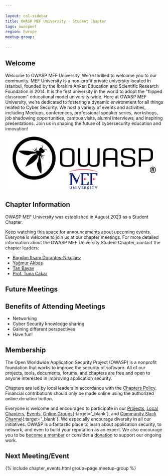 ```yaml
---

layout: col-sidebar
title: OWASP MEF University - Student Chapter
tags: owaspmef
region: Europe
meetup-group:

---
```


## Welcome
Welcome to OWASP MEF University. We're thrilled to welcome you to our community. MEF University is a non-profit private university located in Istanbul, founded by the İbrahim Arıkan Education and Scientific Research Foundation in 2014. It is the first university in the world to adopt the "flipped classroom" educational model university-wide. Here at OWASP MEF University, we're dedicated to fostering a dynamic environment for all things related to Cyber Security. We host a variety of events and activities, including Meetups, conferences, professional speaker series, workshops, job shadowing opportunities, campus visits, alumni interviews, and inspiring presentations. Join us in shaping the future of cybersecurity education and innovation!

![image](assets/images/logo_owasp_mef.png)

## Chapter Information
OWASP MEF University was established in August 2023 as a Student Chapter.

Keep watching this space for announcements about upcoming events. Everyone is welcome to join us at our chapter meetings. For more detailed information about the OWASP MEF University Student Chapter, contact the chapter leaders:

* [Bogdan Itsam Dorantes-Nikolaev](mailto:bogdan.itsam@owasp.org)
* [Yağmur Akbaş](mailto:yagmur.akbas@owasp.org)
* [Tan Bayav](mailto:tan.bayav@owasp.org)
* [Prof. Tuna Cakar](mailto:tuna.cakar@owasp.org)

## Future Meetings


## Benefits of Attending Meetings
+ Networking
+ Cyber Security knowledge sharing
+ Gaining different perspectives
+ Have fun!

## Membership
The Open Worldwide Application Security Project (OWASP) is a nonprofit foundation that works to improve the security of software. All of our projects, tools, documents, forums, and chapters are free and open to anyone interested in improving application security. 

Chapters are led by local leaders in accordance with the [Chapters Policy](/www-policy/operational/chapters). Financial contributions should only be made online using the authorized online donation button. 

Everyone is welcome and encouraged to participate in our [Projects](/projects/), [Local Chapters](/chapters/), [Events](/events/), [Online Groups](https://groups.google.com/a/owasp.com/){:target='_blank'}, and [Community Slack Channel](https://owasp.slack.com/){:target='_blank'}. We especially encourage diversity in all our initiatives. OWASP is a fantastic place to learn about application security, to network, and even to build your reputation as an expert. We also encourage you to be [become a member](/membership/) or consider a [donation](/donate/) to support our ongoing work.

Next Meeting/Event <!-- You should keep this section as it will populate your meetup events -->
---------------------
{% include chapter_events.html group=page.meetup-group %}

<!-- You should delete this comment

Standard Chapter Page Template
This is an example of a Project or Chapter page.
Please change these items to indicate the actual information you wish to present. In addition to this information, the 'front-matter' above the text should be modified to reflect your actual information.  An explanation of each of the front-matter items is below:

{front matter for this file}

```
- layout: This is the layout used by project and chapter pages.  You should leave this value as col-sidebar
- title: This is the title of your project or chapter page, usually the name.  For example, OWASP Zed Attack Proxy or OWASP Baltimore
- tags: This is a space-delimited list of tags you associate with your project or chapter.  If you are using tabs, at least one of these tags should be unique in order to be used in the tabs files (an example tab is included in this repo) 
- region: This is the region you are in according to our data
```

{copy for this file (index.md)}
Replace the text above the commented area with your information in the format below:
```

## Next Meeting/Event
---------------------
{% comment %}
{% include chapter_events.html group=page.meetup-group %}
{% endcomment %}

```
{info.md}

This separate file is where you should place links to your Google Group and Meetup page. It will be automatically rendered in the column sidebar.

{leaders.md}

Another separate file that should simply include each leaders name with mailto link as a list. It will also be automatically rendered in the column sidebar.

-->
